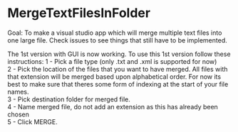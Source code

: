 # MergeTextFilesInFolder

Goal: To make a visual studio app which will merge multiple text files into one large file.
Check issues to see things that still have to be implemented.

The 1st version with GUI is now working. To use this 1st version follow these instructions:
1 - Pick a file type (only .txt and .xml is supported for now)<br />
2 - Pick the location of the files that you want to have merged. All files with that extension will be merged based upon alphabetical order. For now its best to make sure that theres some form of indexing at the start of your file names.<br />
3 - Pick destination folder for merged file.<br />
4 - Name merged file, do not add an extension as this has already been chosen<br />
5 - Click MERGE.<br />


